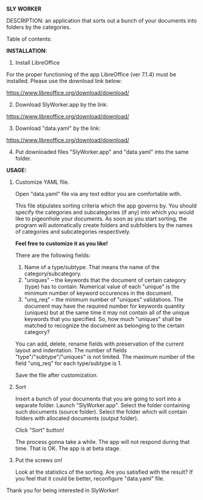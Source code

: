 **SLY WORKER**

DESCRIPTION: an application that sorts out a bunch of your documents into folders by the categories.

Table of contents:

**INSTALLATION:**

  1. Install LibreOffice
  
  For the proper functioning of the app LibreOffice (ver 7.1.4) must be installed. 
  Please use the download link below: 

  https://www.libreoffice.org/download/download/
  
  2. Download SlyWorker.app by the link:
 
  https://www.libreoffice.org/download/download/
  
  3. Download "data.yaml" by the link:
  
  https://www.libreoffice.org/download/download/
  
  4. Put downloaded files "SlyWorker.app" and "data.yaml" into the same folder.
     
**USAGE:**
  
  1. Customize YAML file.
     
     Open "data.yaml" file via any text editor you are comfortable with. 
  
     This file stipulates sorting criteria which the app governs by. You should specify the categories and subcategories 
     (if any) into which you would like to pigeonhole your documents. As soon as you start sorting, the program 
     will automatically create folders and subfolders by the names of categories and subcategories respectively. 
     
     **Feel free to customize it as you like!**
     
     There are the following fields:
     
     1. Name of a type/subtype. That means the name of the category/subcategory. 
     2. "uniques" – the keywords that the document of certain category (type) has to contain. 
        Numerical value of each "unique" is the minimum number of keyword occurences in the document.
     3. "unq_req" – the minimum number of "uniques" validations. The document may have the required number for keywords quantity (uniques)
        but at the same time it may not contain all of the unique keywords that you specified. So, how much "uniques" shall be matched
        to recognize the document as belonging to the certain category?
     
     You can add, delete, rename fields with preservation of the current layout and indentation. The number of fields "type"/"subtype"/"uniques"
     is not limited. The maximum number of the field "unq_req" for each type/subtype is 1.
     
     Save the file after customization.
        
  2. Sort
  
     Insert a bunch of your documents that you are going to sort into a separate folder. Launch "SlyWorker.app". Select the folder
     containing such documents (source folder). Select the folder which will contain folders with allocated documents (output folder).
     
     Click "Sort" button!
     
     The process gonna take a while. The app will not respond during that time. That is OK. The app is at beta stage. 

  3. Put the screws on!

     Look at the statistics of the sorting. Are you satisfied with the result? If you feel that it could be better, reconfigure "data.yaml" file.
  
  
  Thank you for being interested in SlyWorker!
